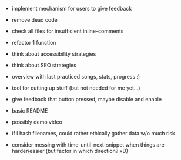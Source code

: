- implement mechanism for users to give feedback
- remove dead code
- check all files for insufficient inline-comments
- refactor 1 function
- think about accessibility strategies
- think about SEO strategies


- overview with last practiced songs, stats, progress :)
- tool for cutting up stuff (but not needed for me yet...)
- give feedback that button pressed, maybe disable and enable

- basic README
- possibly demo video

- if I hash filenames, could rather ethically gather data w/o much risk
- consider messing with time-until-next-snippet when things are harder/easier (but factor in which direction? xD)

